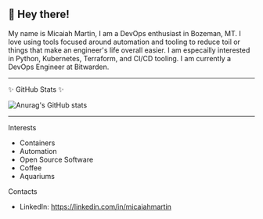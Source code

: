 ## 👋 Hey there!

My name is Micaiah Martin, I am a DevOps enthusiast in Bozeman, MT. I love using tools focused around automation and tooling to reduce toil or things that make
an engineer's life overall easier. I am especailly interested in Python, Kubernetes, Terraform, and CI/CD tooling. I am currently a DevOps Engineer at Bitwarden.

---

✨ GitHub Stats ✨

![Anurag's GitHub stats](https://github-readme-stats.vercel.app/api?username=mimartin12&count_private=true&show_icons=true&theme=merko)

---

Interests
- Containers
- Automation
- Open Source Software
- Coffee
- Aquariums

Contacts
- LinkedIn: https://linkedin.com/in/micaiahmartin
